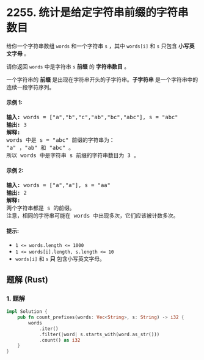 # 2255. 统计是给定字符串前缀的字符串数目
给你一个字符串数组 `words` 和一个字符串 `s` ，其中 `words[i]` 和 `s` 只包含 **小写英文字母** 。

请你返回 `words` 中是字符串 `s` **前缀** 的 **字符串数目** 。

一个字符串的 **前缀** 是出现在字符串开头的子字符串。**子字符串** 是一个字符串中的连续一段字符序列。

#### 示例 1:
<pre>
<strong>输入:</strong> words = ["a","b","c","ab","bc","abc"], s = "abc"
<strong>输出:</strong> 3
<strong>解释:</strong>
words 中是 s = "abc" 前缀的字符串为：
"a" ，"ab" 和 "abc" 。
所以 words 中是字符串 s 前缀的字符串数目为 3 。
</pre>

#### 示例 2:
<pre>
<strong>输入:</strong> words = ["a","a"], s = "aa"
<strong>输出:</strong> 2
<strong>解释:</strong>
两个字符串都是 s 的前缀。
注意，相同的字符串可能在 words 中出现多次，它们应该被计数多次。
</pre>

#### 提示:
* `1 <= words.length <= 1000`
* `1 <= words[i].length, s.length <= 10`
* `words[i]` 和 `s` **只** 包含小写英文字母。

## 题解 (Rust)

### 1. 题解
```Rust
impl Solution {
    pub fn count_prefixes(words: Vec<String>, s: String) -> i32 {
        words
            .iter()
            .filter(|word| s.starts_with(word.as_str()))
            .count() as i32
    }
}
```

